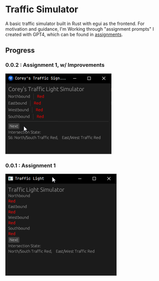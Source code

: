 # Traffic Simulator

A basic traffic simulator built in Rust with egui as the frontend. For motivation and guidance, I'm Working through "assignment prompts" I created with GPT4, which can be found in [assignments](assignment_prompts/assignments.mdassignments.md).

## Progress

### 0.0.2 : Assignment 1, w/ Improvements
![](0.0.2.gif)

### 0.0.1 : Assignment 1
![](0.0.1.gif)